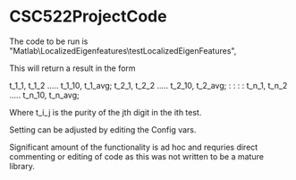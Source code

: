 # CSC522ProjectCode
The code to be run is "Matlab\LocalizedEigenfeatures\testLocalizedEigenFeatures",

This will return a result in the form

t_1_1, t_1_2 ..... t_1_10, t_1_avg;
t_2_1, t_2_2 ..... t_2_10, t_2_avg;
:       :              :          :
t_n_1, t_n_2 ..... t_n_10, t_n_avg;

Where t_i_j is the purity of the jth digit in the ith test. 

Setting can be adjusted by editing the Config vars. 

Significant amount of the functionality is ad hoc and requries direct commenting or editing of code as this was not written to be a mature library. 

